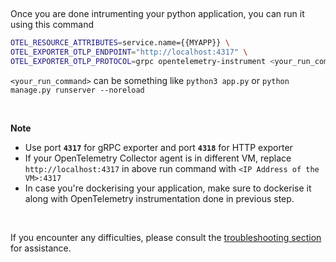 &nbsp;

Once you are done intrumenting your python application, you can run it using this command

```bash
OTEL_RESOURCE_ATTRIBUTES=service.name={{MYAPP}} \
OTEL_EXPORTER_OTLP_ENDPOINT="http://localhost:4317" \
OTEL_EXPORTER_OTLP_PROTOCOL=grpc opentelemetry-instrument <your_run_command>
```

`<your_run_command>` can be something like `python3 app.py` or `python manage.py runserver --noreload`

&nbsp;

**Note**
- Use port **`4317`** for gRPC exporter and port **`4318`** for HTTP exporter
- If your OpenTelemetry Collector agent is in different VM, replace `http://localhost:4317` in above run command with `<IP Address of the VM>:4317`
- In case you're dockerising your application, make sure to dockerise it along with OpenTelemetry instrumentation done in previous step.

&nbsp;

If you encounter any difficulties, please consult the [troubleshooting section](https://signoz.io/docs/instrumentation/falcon/#troubleshooting-your-installation) for assistance.